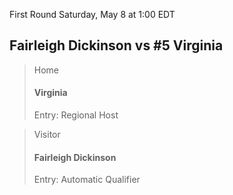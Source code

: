 First Round
Saturday, May 8 at 1:00 EDT
## Fairleigh Dickinson vs #5 Virginia

> Home
> #### Virginia
> Entry: Regional Host

> Visitor
> #### Fairleigh Dickinson
> Entry: Automatic Qualifier